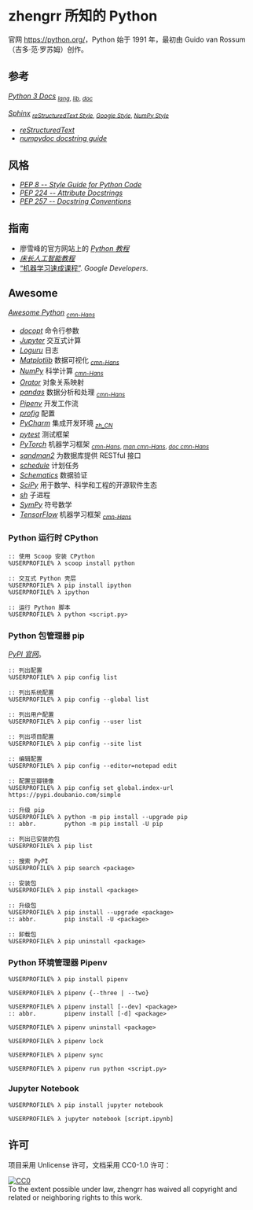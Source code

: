 # zhengrr 所知的 Python

官网 <https://python.org/>，Python 始于 1991 年，最初由 Guido van Rossum（吉多·范·罗苏姆）创作。

## 参考

[*Python 3 Docs*](https://docs.python.org/3/ "Python 3 documentation") <sub>
    [*lang*](https://docs.python.org/3/reference "The Python Language Reference"),
    [*lib*](https://docs.python.org/3/library "The Python Standard Library"),
    [*doc*](https://docs.python.org/3.1/documenting/ "Documenting Python") </sub>

[*Sphinx*](https://www.sphinx-doc.org/) <sub>
    [*reStructuredText Style*](https://www.sphinx-doc.org/en/master/usage/restructuredtext),
    [*Google Style*](https://www.sphinx-doc.org/en/master/usage/extensions/example_google.html),
    [*NumPy Style*](https://www.sphinx-doc.org/en/master/usage/extensions/example_numpy.html) </sub>
*   [*reStructuredText*](http://docutils.sourceforge.net/rst.html)
*   [*numpydoc docstring guide*](https://numpydoc.readthedocs.io/en/latest/format.html)

## 风格

*   [*PEP 8 -- Style Guide for Python Code*](https://python.org/dev/peps/pep-0008/)
*   [*PEP 224 -- Attribute Docstrings*](https://python.org/dev/peps/pep-0224/)
*   [*PEP 257 -- Docstring Conventions*](https://python.org/dev/peps/pep-0257/)

## 指南

*   廖雪峰的官方网站上的 [*Python 教程*](https://www.liaoxuefeng.com/wiki/0014316089557264a6b348958f449949df42a6d3a2e542c000)
*   [*床长人工智能教程*](https://captainbed.net/)
*   [“机器学习速成课程”](https://developers.google.cn/machine-learning/crash-course/). *Google Developers*.

## Awesome

[*Awesome Python*](https://awesome-python.com/) <sub>
    [*cmn-Hans*](http://python.jobbole.com/84464) </sub>

*   [*docopt*](http://docopt.org/) 命令行参数
*   [*Jupyter*](https://jupyter.org/) 交互式计算
*   [*Loguru*](https://github.com/Delgan/loguru) 日志
*   [*Matplotlib*](https://matplotlib.org/) 数据可视化 <sub>
        [*cmn-Hans*](https://matplotlib.org.cn/) </sub>
*   [*NumPy*](https://numpy.org/) 科学计算 <sub>
        [*cmn-Hans*](https://numpy.org.cn/) </sub>
*   [*Orator*](https://github.com/sdispater/orator) 对象关系映射
*   [*pandas*](https://pandas.pydata.org/) 数据分析和处理 <sub>
        [*cmn-Hans*](https://pypandas.cn/) </sub>
*   [*Pipenv*](https://pypi.org/project/pipenv/) 开发工作流
*   [*profig*](https://github.com/dhagrow/profig) 配置
*   [*PyCharm*](https://jetbrains.com/pycharm) 集成开发环境 <sub>
        [*zh_CN*](https://github.com/pingfangx/jetbrains-in-chinese/tree/master/PyCharm) </sub>
*   [*pytest*](https://pytest.org/) 测试框架
*   [*PyTorch*](https://pytorch.org/) 机器学习框架 <sub>
        [*cmn-Hans*](https://pytorch.apachecn.org/),
        [*man cmn-Hans*](https://github.com/zergtant/pytorch-handbook),
        [*doc cmn-Hans*](https://pytorch-cn.readthedocs.io/zh/latest/) </sub>
*   [*sandman2*](https://github.com/jeffknupp/sandman2) 为数据库提供 RESTful 接口
*   [*schedule*](https://github.com/dbader/schedule) 计划任务
*   [*Schematics*](https://github.com/schematics/schematics) 数据验证 
*   [*SciPy*](https://scipy.org/) 用于数学、科学和工程的开源软件生态
*   [*sh*](https://github.com/amoffat/sh) 子进程
*   [*SymPy*](https://sympy.org/) 符号数学
*   [*TensorFlow*](https://tensorflow.google.cn) 机器学习框架 <sub>
        [*cmn-Hans*](http://tensorfly.cn/) </sub>

### Python 运行时 CPython

```cmder
:: 使用 Scoop 安装 CPython
%USERPROFILE% λ scoop install python

:: 交互式 Python 壳层
%USERPROFILE% λ pip install ipython
%USERPROFILE% λ ipython

:: 运行 Python 脚本
%USERPROFILE% λ python <script.py>
```

### Python 包管理器 pip

[*PyPI 官网*](https://pypi.org/)。

```cmder
:: 列出配置
%USERPROFILE% λ pip config list

:: 列出系统配置
%USERPROFILE% λ pip config --global list

:: 列出用户配置
%USERPROFILE% λ pip config --user list

:: 列出项目配置
%USERPROFILE% λ pip config --site list

:: 编辑配置
%USERPROFILE% λ pip config --editor=notepad edit

:: 配置豆瓣镜像
%USERPROFILE% λ pip config set global.index-url https://pypi.doubanio.com/simple

:: 升级 pip
%USERPROFILE% λ python -m pip install --upgrade pip
:: abbr.        python -m pip install -U pip

:: 列出已安装的包
%USERPROFILE% λ pip list

:: 搜索 PyPI
%USERPROFILE% λ pip search <package>

:: 安装包
%USERPROFILE% λ pip install <package>

:: 升级包
%USERPROFILE% λ pip install --upgrade <package>
:: abbr.        pip install -U <package>

:: 卸载包
%USERPROFILE% λ pip uninstall <package>
```

### Python 环境管理器 Pipenv

```cmder
%USERPROFILE% λ pip install pipenv

%USERPROFILE% λ pipenv {--three | --two}

%USERPROFILE% λ pipenv install [--dev] <package>
:: abbr.        pipenv install [-d] <package>

%USERPROFILE% λ pipenv uninstall <package>

%USERPROFILE% λ pipenv lock

%USERPROFILE% λ pipenv sync

%USERPROFILE% λ pipenv run python <script.py>
```

### Jupyter Notebook

```cmder
%USERPROFILE% λ pip install jupyter notebook

%USERPROFILE% λ jupyter notebook [script.ipynb]
```

## 许可

项目采用 Unlicense 许可，文档采用 CC0-1.0 许可：

<p xmlns:dct="https://purl.org/dc/terms/">
  <a rel="license"
     href="https://creativecommons.org/publicdomain/zero/1.0/">
    <img src="https://licensebuttons.net/p/zero/1.0/88x31.png" style="border-style: none;" alt="CC0" />
  </a>
  <br />
  To the extent possible under law,
  <span resource="[_:publisher]" rel="dct:publisher">
    <span property="dct:title">zhengrr</span></span>
  has waived all copyright and related or neighboring rights to this work.
</p>

